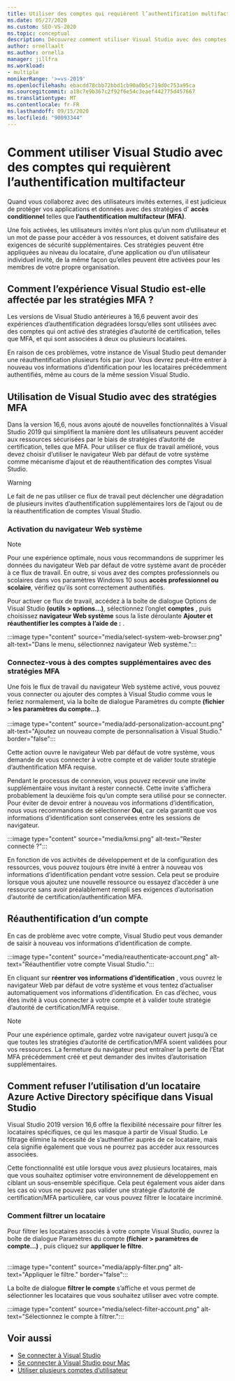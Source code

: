 ```yaml
---
title: Utiliser des comptes qui requièrent l’authentification multifacteur
ms.date: 05/27/2020
ms.custom: SEO-VS-2020
ms.topic: conceptual
description: Découvrez comment utiliser Visual Studio avec des comptes qui requièrent l’authentification multifacteur.
author: ornellaalt
ms.author: ornella
manager: jillfra
ms.workload:
- multiple
monikerRange: '>=vs-2019'
ms.openlocfilehash: ebacdd78cbb72bbd1cb90a0b5c719d0c753a95ca
ms.sourcegitcommit: a18c7e9b367c2f92f6e54c3eaef442775d457667
ms.translationtype: MT
ms.contentlocale: fr-FR
ms.lasthandoff: 09/15/2020
ms.locfileid: "90093344"
---
```

# <a name="how-to-use-visual-studio-with-accounts-that-require-multi-factor-authentication"></a>Comment utiliser Visual Studio avec des comptes qui requièrent l’authentification multifacteur

Quand vous collaborez avec des utilisateurs invités externes, il est judicieux de protéger vos applications et données avec des stratégies d' **accès conditionnel** telles que **l’authentification multifacteur (MFA)**.  

Une fois activées, les utilisateurs invités n’ont plus qu’un nom d’utilisateur et un mot de passe pour accéder à vos ressources, et doivent satisfaire des exigences de sécurité supplémentaires. Ces stratégies peuvent être appliquées au niveau du locataire, d’une application ou d’un utilisateur individuel invité, de la même façon qu’elles peuvent être activées pour les membres de votre propre organisation. 

## <a name="how-is-the-visual-studio-experience-affected-by-mfa-policies"></a>Comment l’expérience Visual Studio est-elle affectée par les stratégies MFA ?
Les versions de Visual Studio antérieures à 16,6 peuvent avoir des expériences d’authentification dégradées lorsqu’elles sont utilisées avec des comptes qui ont activé des stratégies d’autorité de certification, telles que MFA, et qui sont associées à deux ou plusieurs locataires.

En raison de ces problèmes, votre instance de Visual Studio peut demander une réauthentification plusieurs fois par jour. Vous devrez peut-être entrer à nouveau vos informations d’identification pour les locataires précédemment authentifiés, même au cours de la même session Visual Studio.

## <a name="using-visual-studio-with-mfa-policies"></a>Utilisation de Visual Studio avec des stratégies MFA
Dans la version 16,6, nous avons ajouté de nouvelles fonctionnalités à Visual Studio 2019 qui simplifient la manière dont les utilisateurs peuvent accéder aux ressources sécurisées par le biais de stratégies d’autorité de certification, telles que MFA. Pour utiliser ce flux de travail amélioré, vous devez choisir d’utiliser le navigateur Web par défaut de votre système comme mécanisme d’ajout et de réauthentification des comptes Visual Studio.  

> [!WARNING]
> Le fait de ne pas utiliser ce flux de travail peut déclencher une dégradation de plusieurs invites d’authentification supplémentaires lors de l’ajout ou de la réauthentification de comptes Visual Studio. 

### <a name="enabling-system-web-browser"></a>Activation du navigateur Web système

> [!NOTE] 
> Pour une expérience optimale, nous vous recommandons de supprimer les données du navigateur Web par défaut de votre système avant de procéder à ce flux de travail. En outre, si vous avez des comptes professionnels ou scolaires dans vos paramètres Windows 10 sous **accès professionnel ou scolaire**, vérifiez qu’ils sont correctement authentifiés.

Pour activer ce flux de travail, accédez à la boîte de dialogue Options de Visual Studio **(outils > options...)**, sélectionnez l’onglet **comptes** , puis choisissez **navigateur Web système** sous la liste déroulante **Ajouter et réauthentifier les comptes à l’aide de :** . 

:::image type="content" source="media/select-system-web-browser.png" alt-text="Dans le menu, sélectionnez navigateur Web système.":::

### <a name="sign-into-additional-accounts-with-mfapolicies"></a>Connectez-vous à des comptes supplémentaires avec des stratégies MFA 
Une fois le flux de travail du navigateur Web système activé, vous pouvez vous connecter ou ajouter des comptes à Visual Studio comme vous le feriez normalement, via la boîte de dialogue Paramètres du compte **(fichier > les paramètres du compte...)**.   
</br>
:::image type="content" source="media/add-personalization-account.png" alt-text="Ajoutez un nouveau compte de personnalisation à Visual Studio." border="false":::

Cette action ouvre le navigateur Web par défaut de votre système, vous demande de vous connecter à votre compte et de valider toute stratégie d’authentification MFA requise.

Pendant le processus de connexion, vous pouvez recevoir une invite supplémentaire vous invitant à rester connecté. Cette invite s’affichera probablement la deuxième fois qu’un compte sera utilisé pour se connecter. Pour éviter de devoir entrer à nouveau vos informations d’identification, nous vous recommandons de sélectionner **Oui**, car cela garantit que vos informations d’identification sont conservées entre les sessions de navigateur.

:::image type="content" source="media/kmsi.png" alt-text="Rester connecté ?":::

En fonction de vos activités de développement et de la configuration des ressources, vous pouvez toujours être invité à entrer à nouveau vos informations d’identification pendant votre session. Cela peut se produire lorsque vous ajoutez une nouvelle ressource ou essayez d’accéder à une ressource sans avoir préalablement rempli ses exigences d’autorisation d’autorité de certification/authentification MFA.

## <a name="reauthenticating-an-account"></a>Réauthentification d’un compte  
En cas de problème avec votre compte, Visual Studio peut vous demander de saisir à nouveau vos informations d’identification de compte.  

:::image type="content" source="media/reauthenticate-account.png" alt-text="Réauthentifier votre compte Visual Studio.":::

En cliquant sur **réentrer vos informations d’identification** , vous ouvrez le navigateur Web par défaut de votre système et vous tentez d’actualiser automatiquement vos informations d’identification. En cas d’échec, vous êtes invité à vous connecter à votre compte et à valider toute stratégie d’autorité de certification/MFA requise.

> [!NOTE] 
> Pour une expérience optimale, gardez votre navigateur ouvert jusqu’à ce que toutes les stratégies d’autorité de certification/MFA soient validées pour vos ressources. La fermeture du navigateur peut entraîner la perte de l’État MFA précédemment créé et peut demander des invites d’autorisation supplémentaires.

## <a name="how-to-opt-out-of-using-a-specific-azure-active-directory-tenant-in-visual-studio"></a>Comment refuser l’utilisation d’un locataire Azure Active Directory spécifique dans Visual Studio

Visual Studio 2019 version 16,6 offre la flexibilité nécessaire pour filtrer les locataires spécifiques, ce qui les masque à partir de Visual Studio. Le filtrage élimine la nécessité de s’authentifier auprès de ce locataire, mais cela signifie également que vous ne pourrez pas accéder aux ressources associées. 

Cette fonctionnalité est utile lorsque vous avez plusieurs locataires, mais que vous souhaitez optimiser votre environnement de développement en ciblant un sous-ensemble spécifique. Cela peut également vous aider dans les cas où vous ne pouvez pas valider une stratégie d’autorité de certification/MFA particulière, car vous pouvez filtrer le locataire incriminé. 

### <a name="how-to-filter-out-a-tenant"></a>Comment filtrer un locataire
Pour filtrer les locataires associés à votre compte Visual Studio, ouvrez la boîte de dialogue Paramètres du compte **(fichier > paramètres de compte...)** , puis cliquez sur **appliquer le filtre**. 
</br>
</br>

:::image type="content" source="media/apply-filter.png" alt-text="Appliquer le filtre." border="false":::

La boîte de dialogue **filtrer le compte** s’affiche et vous permet de sélectionner les locataires que vous souhaitez utiliser avec votre compte. 

:::image type="content" source="media/select-filter-account.png" alt-text="Sélectionnez le compte à filtrer.":::

## <a name="see-also"></a>Voir aussi

- [Se connecter à Visual Studio](signing-in-to-visual-studio.md)
- [Se connecter à Visual Studio pour Mac](/visualstudio/mac/signing-in)
- [Utiliser plusieurs comptes d’utilisateur](work-with-multiple-user-accounts.md)
